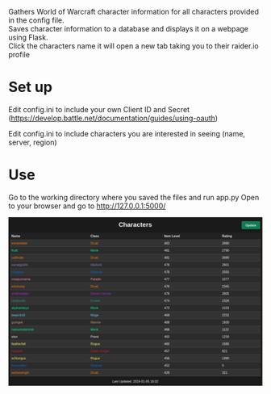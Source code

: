 Gathers World of Warcraft character information for all characters provided in the config file.  
Saves character information to a database and displays it on a webpage using Flask.  
Click the characters name it will open a new tab taking you to their raider.io profile


# Set up 
Edit config.ini to include your own Client ID and Secret (https://develop.battle.net/documentation/guides/using-oauth)

Edit config.ini to include characters you are interested in seeing (name, server, region)

# Use
Go to the working directory where you saved the files and run app.py
Open to your browser and go to http://127.0.0.1:5000/

![Example Image](/example.png)



